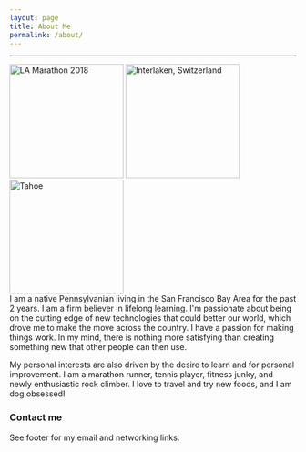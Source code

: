 ```yaml
---
layout: page
title: About Me
permalink: /about/
---
```

***
<img src="https://scontent-sjc3-1.xx.fbcdn.net/v/t1.0-9/29511147_10213450028902301_9217372701981671424_n.jpg?_nc_cat=110&_nc_ht=scontent-sjc3-1.xx&oh=bbdd33a604f3362713953bf5c8c51eb9&oe=5D358784" alt="LA Marathon 2018" width="200"/> <img src="https://scontent-sjc3-1.xx.fbcdn.net/v/t1.0-9/18813607_10212014460904555_387035343779826236_n.jpg?_nc_cat=105&_nc_ht=scontent-sjc3-1.xx&oh=20f6706501c713b42a5fcc7465e4f942&oe=5D4B53F7" alt="Interlaken, Switzerland" height="200"/> <img src="https://scontent-sjc3-1.xx.fbcdn.net/v/t1.0-9/53739906_10217243905597404_3431786372535418880_n.jpg?_nc_cat=101&_nc_ht=scontent-sjc3-1.xx&oh=c2025289d68ac07f0dc1ef3c12124a58&oe=5D3772BB" alt="Tahoe" width="200"/>
<br>I am a native Pennsylvanian living in the San Francisco Bay Area for the past 2 years. I am a firm believer in lifelong learning. I'm passionate about being on the cutting edge of new technologies that could better our world, which drove me to make the move across the country. I have a passion for making things work. In my mind, there is nothing more satisfying than creating something new that other people can then use.

My personal interests are also driven by the desire to learn and for personal improvement. I am a marathon runner, tennis player, fitness junky, and newly enthusiastic rock climber. I love to travel and try new foods, and I am dog obsessed! 

### Contact me

See footer for my email and networking links.
